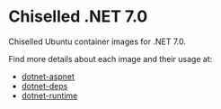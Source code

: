 # Chiselled .NET 7.0

Chiselled Ubuntu container images for .NET 7.0.

Find more details about each image and their usage at:

- [dotnet-aspnet](https://git.launchpad.net/~ubuntu-docker-images/ubuntu-docker-images/+git/templates/tree/docs/docker.io/ubuntu/dotnet-aspnet.md)
- [dotnet-deps](https://git.launchpad.net/~ubuntu-docker-images/ubuntu-docker-images/+git/templates/tree/docs/docker.io/ubuntu/dotnet-deps.md)
- [dotnet-runtime](https://git.launchpad.net/~ubuntu-docker-images/ubuntu-docker-images/+git/templates/tree/docs/docker.io/ubuntu/dotnet-runtime.md)
